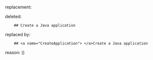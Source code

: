 replacement:

deleted:

		## Create a Java application

replaced by:

		## <a name="CreateApplication"> </a>Create a Java application

reason: ()


